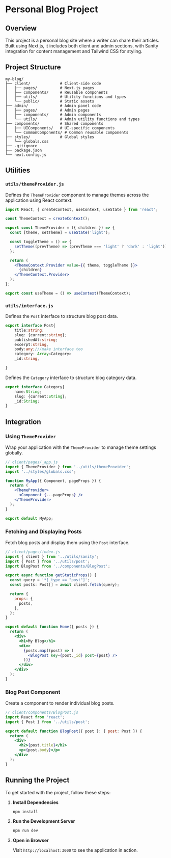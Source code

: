 # Personal Blog Project

## Overview

This project is a personal blog site where a writer can share their articles. Built using Next.js, it includes both client and admin sections, with Sanity integration for content management and Tailwind CSS for styling.

## Project Structure

```
my-blog/
├── client/             # Client-side code
│   ├── pages/          # Next.js pages
│   ├── components/     # Reusable components
│   ├── utils/          # Utility functions and types
│   └── public/         # Static assets
├── admin/              # Admin panel code
│   ├── pages/          # Admin pages
│   ├── components/     # Admin components
│   └── utils/          # Admin utility functions and types
├── components/         # Shared components
│   ├── UIComponents/   # UI-specific components
│   └── CommonComponents/ # Common reusable components
├── styles/             # Global styles
│   └── globals.css
├── .gitignore
├── package.json
└── next.config.js
```

## Utilities

### `utils/themeProvider.js`

Defines the `ThemeProvider` component to manage themes across the application using React context.

```jsx
import React, { createContext, useContext, useState } from 'react';

const ThemeContext = createContext();

export const ThemeProvider = ({ children }) => {
  const [theme, setTheme] = useState('light');

  const toggleTheme = () => {
    setTheme((prevTheme) => (prevTheme === 'light' ? 'dark' : 'light'));
  };

  return (
    <ThemeContext.Provider value={{ theme, toggleTheme }}>
      {children}
    </ThemeContext.Provider>
  );
};

export const useTheme = () => useContext(ThemeContext);
```

### `utils/interface.js`

Defines the `Post` interface to structure blog post data.

```typescript
export interface Post{
    title:string;
    slug: {current:string};
    publishedAt:string;
    excerpt:string,
    body:any;///make interface too
    category: Array<Category>
    _id:string,

} 
```

Defines the `Category` interface to structure blog category data.

```typescript
export interface Category{
    name:String;
    slug: {current:String};
    _id:String;
}
```

## Integration

### Using `ThemeProvider`

Wrap your application with the `ThemeProvider` to manage theme settings globally.

```jsx
// client/pages/_app.js
import { ThemeProvider } from '../utils/themeProvider';
import '../styles/globals.css';

function MyApp({ Component, pageProps }) {
  return (
    <ThemeProvider>
      <Component {...pageProps} />
    </ThemeProvider>
  );
}

export default MyApp;
```

### Fetching and Displaying Posts

Fetch blog posts and display them using the `Post` interface.

```jsx
// client/pages/index.js
import { client } from '../utils/sanity';
import { Post } from '../utils/post';
import BlogPost from '../components/BlogPost';

export async function getStaticProps() {
  const query = '*[_type == "post"]';
  const posts: Post[] = await client.fetch(query);

  return {
    props: {
      posts,
    },
  };
}

export default function Home({ posts }) {
  return (
    <div>
      <h1>My Blog</h1>
      <div>
        {posts.map((post) => (
          <BlogPost key={post._id} post={post} />
        ))}
      </div>
    </div>
  );
}
```

### Blog Post Component

Create a component to render individual blog posts.

```jsx
// client/components/BlogPost.js
import React from 'react';
import { Post } from '../utils/post';

export default function BlogPost({ post }: { post: Post }) {
  return (
    <div>
      <h2>{post.title}</h2>
      <p>{post.body}</p>
    </div>
  );
}
```

## Running the Project

To get started with the project, follow these steps:

1. **Install Dependencies**

   ```bash
   npm install
   ```

2. **Run the Development Server**

   ```bash
   npm run dev
   ```

3. **Open in Browser**

   Visit `http://localhost:3000` to see the application in action.

